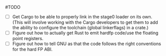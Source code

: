 #TODO

- [ ] Get Cargo to be able to properly link in the stage0 loader on its own. (This will involve working with the Cargo developers to get them to add the ability to configure the toolchain (global linkerflags) in a crate.)
- [ ] Figure out how to actually get Rust to emit hardfp code/use the floating point registers.
- [ ] Figure out how to tell GNU as that the code follows the right conventions for the hard FP ABI.
